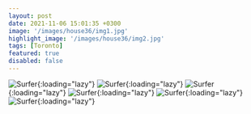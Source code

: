 ```yaml
---
layout: post
date: 2021-11-06 15:01:35 +0300
image: '/images/house36/img1.jpg'
highlight_image: '/images/house36/img2.jpg'
tags: [Toronto]
featured: true
disabled: false
---
```


![Surfer]({{site.baseurl}}/images/house36/img3.jpg){:loading="lazy"}
![Surfer]({{site.baseurl}}/images/house36/img4.jpg){:loading="lazy"}
![Surfer]({{site.baseurl}}/images/house36/img5.jpg){:loading="lazy"}
![Surfer]({{site.baseurl}}/images/house36/img6.jpg){:loading="lazy"}
![Surfer]({{site.baseurl}}/images/house36/img7.jpg){:loading="lazy"}
![Surfer]({{site.baseurl}}/images/house36/img8.jpg){:loading="lazy"}